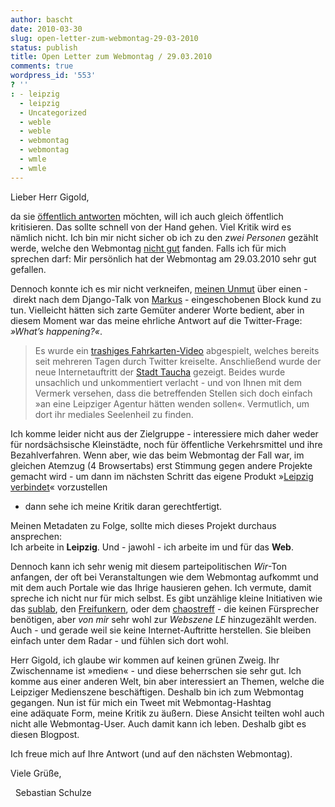 ```yaml
---
author: bascht
date: 2010-03-30
slug: open-letter-zum-webmontag-29-03-2010
status: publish
title: Open Letter zum Webmontag / 29.03.2010
comments: true
wordpress_id: '553'
? ''
: - leipzig
  - leipzig
  - Uncategorized
  - weble
  - weble
  - webmontag
  - webmontag
  - wmle
  - wmle
---
```


Lieber Herr Gigold,

da sie
[öffentlich antworten](http://twitter.com/gigold/status/11275156707)
möchten, will ich auch gleich öffentlich kritisieren. Das sollte
schnell von der Hand gehen. Viel Kritik wird es nämlich nicht. Ich
bin mir nicht sicher ob ich zu den *zwei Personen* gezählt werde,
welche den Webmontag
[nicht gut](http://twitter.com/gigold/status/11299709261) fanden.
Falls ich für mich sprechen darf: Mir persönlich hat der Webmontag
am 29.03.2010 sehr gut gefallen. 

Dennoch konnte ich es mir nicht verkneifen,
[meinen Unmut](http://twitter.com/bascht/status/11262790514) über
einen - direkt nach dem Django-Talk
von [Markus](http://www.keimlink.de/) - eingeschobenen Block kund
zu tun. Vielleicht hätten sich zarte Gemüter anderer Worte bedient,
aber in diesem Moment war das meine ehrliche Antwort auf die
Twitter-Frage: *»What’s happening?«*.

> Es wurde ein
> [trashiges Fahrkarten-Video](http://www.youtube.com/watch?v=EmDq8XZShwQ) abgespielt,
> welches bereits seit mehreren Tagen durch Twitter kreiselte.
> Anschließend wurde der neue Internetauftritt der
> [Stadt Taucha](http://taucha.de/taucha/idx.asp) gezeigt. Beides
> wurde unsachlich und unkommentiert verlacht - und von Ihnen mit dem
> Vermerk versehen, dass die betreffenden Stellen sich doch einfach
> »an eine Leipziger Agentur hätten wenden sollen«. Vermutlich, um
> dort ihr mediales Seelenheil zu finden.

Ich komme leider nicht aus der Zielgruppe - interessiere mich daher
weder für nordsächsische Kleinstädte, noch für öffentliche
Verkehrsmittel und ihre Bezahlverfahren. Wenn aber, wie das beim
Webmontag der Fall war, im gleichen Atemzug (4 Browsertabs) erst
Stimmung gegen andere Projekte gemacht wird - um dann im nächsten
Schritt das eigene Produkt
»[Leipzig verbindet](http://www.leipzig-verbindet.de)« vorzustellen
- dann sehe ich meine Kritik daran gerechtfertigt.

Meinen Metadaten zu Folge, sollte mich dieses Projekt durchaus
ansprechen:   
Ich arbeite in **Leipzig**. Und - jawohl - ich arbeite im und für
das **Web**.

Dennoch kann ich sehr wenig mit diesem parteipolitischen *Wir*-Ton
anfangen, der oft bei Veranstaltungen wie dem Webmontag aufkommt
und mit dem auch Portale wie das Ihrige hausieren gehen. Ich
vermute, damit spreche ich nicht nur für mich selbst. Es gibt
unzählige kleine Initiativen wie das [sublab](http://sublab.org/),
den [Freifunkern](http://leipzig.freifunk.net/), oder dem
[chaostreff](http://www.c3le.de/) - die keinen Fürsprecher
benötigen, aber *von mir* sehr wohl zur *Webszene LE* hinzugezählt
werden. Auch - und gerade weil sie keine Internet-Auftritte
herstellen. Sie bleiben einfach unter dem Radar - und fühlen sich
dort wohl.

Herr Gigold, ich glaube wir kommen auf keinen grünen Zweig. Ihr
Zwischenname ist »medien« - und diese beherrschen sie sehr gut. Ich
komme aus einer anderen Welt, bin aber interessiert an Themen,
welche die Leipziger Medienszene beschäftigen. Deshalb bin ich zum
Webmontag gegangen. Nun ist für mich ein Tweet mit
Webmontag-Hashtag eine adäquate Form, meine Kritik zu äußern. Diese
Ansicht teilten wohl auch nicht alle Webmontag-User. Auch damit
kann ich leben. Deshalb gibt es diesen Blogpost.

Ich freue mich auf Ihre Antwort (und auf den nächsten Webmontag).

Viele Grüße,

  Sebastian Schulze



